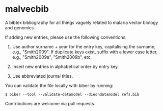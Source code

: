 # malvecbib

A bibtex bibliography for all things vaguely related to malaria vector
biology and genomics.

If adding new entries, please use the following conventions:

  1. Use author surname + year for the entry key, capitalising the
     surname, e.g., "Smith2009". If duplicate keys exist, suffix with
     a lower case letter, e.g., "Smith2009a", "Smith2009b", etc.

  2. Insert new entries in alphabetical order by entry key.

  3. Use abbreviated journal titles.

You can validate the file locally with biber by running:

```
$ biber --tool --validate-datamodel --dieondatamodel refs.bib
```

Contributions are welcome via pull requests.
